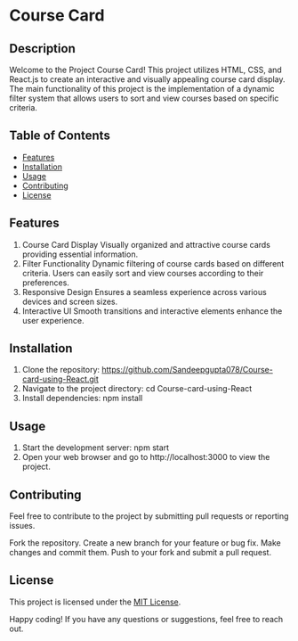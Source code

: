 # Course Card 

## Description

Welcome to the Project Course Card! This project utilizes HTML, CSS, and React.js to create an interactive and visually appealing course card display. The main functionality of this project is the implementation of a dynamic filter system that allows users to sort and view courses based on specific criteria.

## Table of Contents
- [Features](#feature)
- [Installation](#installation)
- [Usage](#usage)
- [Contributing](#contributing)
- [License](#license)

## Features <a name="feature"></a>
1. Course Card Display
Visually organized and attractive course cards providing essential information.
2. Filter Functionality
Dynamic filtering of course cards based on different criteria.
Users can easily sort and view courses according to their preferences.
3. Responsive Design
Ensures a seamless experience across various devices and screen sizes.
4. Interactive UI
Smooth transitions and interactive elements enhance the user experience.

## Installation
1. Clone the repository:
https://github.com/Sandeepgupta078/Course-card-using-React.git
2. Navigate to the project directory:
cd Course-card-using-React
3. Install dependencies:
npm install

## Usage
1. Start the development server:
npm start
2. Open your web browser and go to http://localhost:3000 to view the project.

## Contributing

Feel free to contribute to the project by submitting pull requests or reporting issues.

Fork the repository.
Create a new branch for your feature or bug fix.
Make changes and commit them.
Push to your fork and submit a pull request.

## License

This project is licensed under the [MIT License](https://opensource.org/licenses/MIT).

Happy coding! If you have any questions or suggestions, feel free to reach out.
